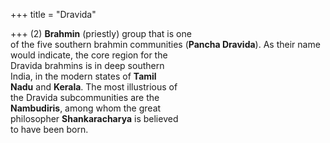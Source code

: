 +++
title = "Dravida"

+++
(2) **Brahmin** (priestly) group that is one  
of the five southern brahmin communities (**Pancha Dravida**). As their name  
would indicate, the core region for the  
Dravida brahmins is in deep southern  
India, in the modern states of **Tamil**  
**Nadu** and **Kerala**. The most illustrious of  
the Dravida subcommunities are the  
**Nambudiris**, among whom the great  
philosopher **Shankaracharya** is believed  
to have been born.